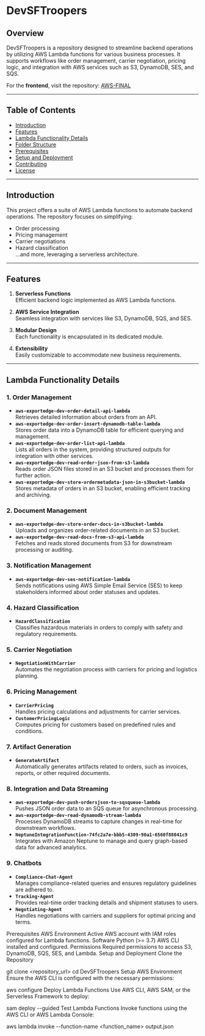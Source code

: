 # DevSFTroopers

## Overview
DevSFTroopers is a repository designed to streamline backend operations by utilizing AWS Lambda functions for various business processes. It supports workflows like order management, carrier negotiation, pricing logic, and integration with AWS services such as S3, DynamoDB, SES, and SQS.

For the **frontend**, visit the repository: [AWS-FINAL](https://github.com/Kamlesh7417/AWS-FINAL)

---

## Table of Contents
- [Introduction](#introduction)
- [Features](#features)
- [Lambda Functionality Details](#lambda-functionality-details)
- [Folder Structure](#folder-structure)
- [Prerequisites](#prerequisites)
- [Setup and Deployment](#setup-and-deployment)
- [Contributing](#contributing)
- [License](#license)

---

## Introduction
This project offers a suite of AWS Lambda functions to automate backend operations. The repository focuses on simplifying:
- Order processing
- Pricing management
- Carrier negotiations
- Hazard classification  
...and more, leveraging a serverless architecture.

---

## Features
1. **Serverless Functions**  
   Efficient backend logic implemented as AWS Lambda functions.

2. **AWS Service Integration**  
   Seamless integration with services like S3, DynamoDB, SQS, and SES.

3. **Modular Design**  
   Each functionality is encapsulated in its dedicated module.

4. **Extensibility**  
   Easily customizable to accommodate new business requirements.

---

## Lambda Functionality Details

### 1. Order Management
- **`aws-exportedge-dev-order-detail-api-lambda`**  
  Retrieves detailed information about orders from an API.
- **`aws-exportedge-dev-order-insert-dynamodb-table-lambda`**  
  Stores order data into a DynamoDB table for efficient querying and management.
- **`aws-exportedge-dev-order-list-api-lambda`**  
  Lists all orders in the system, providing structured outputs for integration with other services.
- **`aws-exportedge-dev-read-order-json-from-s3-lambda`**  
  Reads order JSON files stored in an S3 bucket and processes them for further action.
- **`aws-exportedge-dev-store-ordermetadata-json-in-s3bucket-lambda`**  
  Stores metadata of orders in an S3 bucket, enabling efficient tracking and archiving.

### 2. Document Management
- **`aws-exportedge-dev-store-order-docs-in-s3bucket-lambda`**  
  Uploads and organizes order-related documents in an S3 bucket.
- **`aws-exportedge-dev-read-docs-from-s3-api-lambda`**  
  Fetches and reads stored documents from S3 for downstream processing or auditing.

### 3. Notification Management
- **`aws-exportedge-dev-ses-notification-lambda`**  
  Sends notifications using AWS Simple Email Service (SES) to keep stakeholders informed about order statuses and updates.

### 4. Hazard Classification
- **`HazardClassification`**  
  Classifies hazardous materials in orders to comply with safety and regulatory requirements.

### 5. Carrier Negotiation
- **`NegotiationWithCarrier`**  
  Automates the negotiation process with carriers for pricing and logistics planning.

### 6. Pricing Management
- **`CarrierPricing`**  
  Handles pricing calculations and adjustments for carrier services.
- **`CustomerPricingLogic`**  
  Computes pricing for customers based on predefined rules and conditions.

### 7. Artifact Generation
- **`GenerateArtifact`**  
  Automatically generates artifacts related to orders, such as invoices, reports, or other required documents.

### 8. Integration and Data Streaming
- **`aws-exportedge-dev-push-ordersjson-to-sqsqueue-lambda`**  
  Pushes JSON order data to an SQS queue for asynchronous processing.
- **`aws-exportedge-dev-read-dynamodb-stream-lambda`**  
  Processes DynamoDB streams to capture changes in real-time for downstream workflows.
- **`NeptuneIntegrationFunction-74fc2a7e-bbb5-4309-90a1-6560f88041c9`**  
  Integrates with Amazon Neptune to manage and query graph-based data for advanced analytics.

### 9. Chatbots
- **`Compliance-Chat-Agent`**  
  Manages compliance-related queries and ensures regulatory guidelines are adhered to.
- **`Tracking-Agent`**  
  Provides real-time order tracking details and shipment statuses to users.
- **`Negotiating-Agent`**  
  Handles negotiations with carriers and suppliers for optimal pricing and terms.

Prerequisites
AWS Environment
Active AWS account with IAM roles configured for Lambda functions.
Software
Python (>= 3.7)
AWS CLI installed and configured.
Permissions
Required permissions to access S3, DynamoDB, SQS, SES, and Lambda.
Setup and Deployment
Clone the Repository

git clone <repository_url>
cd DevSFTroopers
Setup AWS Environment Ensure the AWS CLI is configured with the necessary permissions:

aws configure
Deploy Lambda Functions Use AWS CLI, AWS SAM, or the Serverless Framework to deploy:

sam deploy --guided
Test Lambda Functions Invoke functions using the AWS CLI or AWS Lambda Console:

aws lambda invoke --function-name <function_name> output.json
